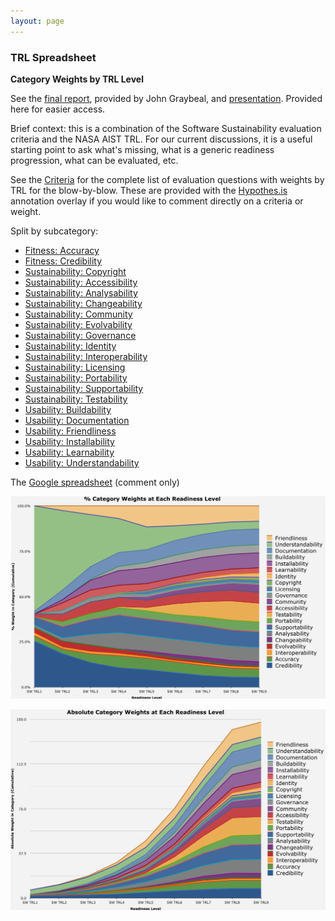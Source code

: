 ```yaml
---
layout: page
---
```


### TRL Spreadsheet ###

**Category Weights by TRL Level**

See the [final report](http://wiki.esipfed.org/images/7/73/ESIP_Technology_Evaluation_Framework_Recommendations.pdf), provided by John Graybeal, and [presentation](http://wiki.esipfed.org/images/7/7d/ESIP_Technology_Evaluation_Framework_Recommendations_Slides.pdf). Provided here for easier access.

Brief context: this is a combination of the Software Sustainability evaluation criteria and the NASA AIST TRL. For our current discussions, it is a useful starting point to ask what's missing, what is a generic readiness progression, what can be evaluated, etc. 

See the [Criteria](FeatureWeights.html) for the complete list of evaluation questions with weights by TRL for the blow-by-blow. These are provided with the [Hypothes.is](https://hypothes.is/) annotation overlay if you would like to comment directly on a criteria or weight. 

Split by subcategory:

- [Fitness: Accuracy](Fitness-Accuracy.html)
- [Fitness: Credibility](Fitness-Credibility.html)
- [Sustainability: Copyright](Sustainability-Copyright.html)
- [Sustainability: Accessibility](Sustainability-Accessibility.html)
- [Sustainability: Analysability](Sustainability-Analysability.html)
- [Sustainability: Changeability](Sustainability-Changeability.html)
- [Sustainability: Community](Sustainability-Community.html)
- [Sustainability: Evolvability](Sustainability-Evolvability.html)
- [Sustainability: Governance](Sustainability-Governance.html)
- [Sustainability: Identity](Sustainability-Identity.html)
- [Sustainability: Interoperability](Sustainability-Interoperability.html)
- [Sustainability: Licensing](Sustainability-Licensing.html)
- [Sustainability: Portability](Sustainability-Portability.html)
- [Sustainability: Supportability](Sustainability-Supportability.html)
- [Sustainability: Testability](Sustainability-Testability.html)
- [Usability: Buildability](Usability-Buildability.html)
- [Usability: Documentation](Usability-Documentation.html)
- [Usability: Friendliness](Usability-Friendliness.html)
- [Usability: Installability](Usability-Installability.html)
- [Usability: Learnability](Usability-Learnability.html)
- [Usability: Understandability](Usability-Understandability.html)


The [Google spreadsheet](https://docs.google.com/spreadsheets/d/1w0i2huq5GmsxZ8oQKggh9b4O4TKP4RHZkT6VQf_mwfw/edit?usp=sharing) (comment only)


![Cumulative Weights](images/trl_cumulative_weights.png)

![Absolute Weights](images/trl_absolute_weights.png)

